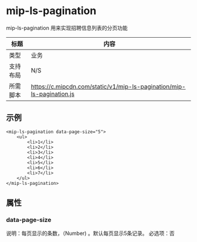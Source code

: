 # mip-ls-pagination

mip-ls-pagination 用来实现招聘信息列表的分页功能

标题|内容
----|----
类型|业务
支持布局|N/S
所需脚本|https://c.mipcdn.com/static/v1/mip-ls-pagination/mip-ls-pagination.js

## 示例
```
<mip-ls-pagination data-page-size="5">
    <ul>
        <li>1</li>
        <li>2</li>
        <li>3</li>
        <li>4</li>
        <li>5</li>
        <li>6</li>
        <li>7</li>
    </ul>
</mip-ls-pagination>
```

## 属性

### data-page-size

说明：每页显示的条数，（Number) 。默认每页显示5条记录。
必选项：否
